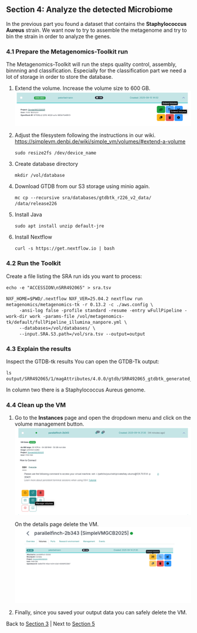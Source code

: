 ## Section 4: Analyze the detected Microbiome 

In the previous part you found a dataset that contains the **Staphylococcus Aureus** strain. 
We want now to try to assemble the metagenome and try to bin the strain in order to analyze the genes.

### 4.1 Prepare the Metagenomics-Toolkit run  

The Metagenomics-Toolkit will run the steps quality control, assembly, binnning and classification.
Especially for the classification part we need a lot of storage in order to store the database.

1. Extend the volume. Increase the volume size to 600 GB.
   ![](figures/extendVolume.png)

2. Adjust the filesystem following the instructions in our wiki.
   https://simplevm.denbi.de/wiki/simple_vm/volumes/#extend-a-volume

   ```
   sudo resize2fs /dev/device_name
   ```

3. Create database directory

   ```
   mkdir /vol/database
   ```

4. Download GTDB from our S3 storage using minio again. 

   ```
   mc cp --recursive sra/databases/gtdbtk_r226_v2_data/ /data/release226
   ```

5. Install Java 

   ```
   sudo apt install unzip default-jre 
   ```

6. Install Nextflow

   ```
   curl -s https://get.nextflow.io | bash
   ```

### 4.2 Run the Toolkit

   Create a file listing the SRA run ids you want to process: 
   ```
   echo -e "ACCESSION\nSRR492065" > sra.tsv 
   ```

   ```
   NXF_HOME=$PWD/.nextflow NXF_VER=25.04.2 nextflow run metagenomics/metagenomics-tk -r 0.13.2 -c ./aws.config \
        -ansi-log false -profile standard -resume -entry wFullPipeline -work-dir work -params-file /vol/metagenomics-tk/default/fullPipeline_illumina_nanpore.yml \
        --databases=/vol/databases/ \
        --input.SRA.S3.path=/vol/sra.tsv --output=output
   ``` 

### 4.3 Explain the results

   Inspect the GTDB-tk results
   You can open the GTDB-Tk output:
   ```
   ls output/SRR492065/1/magAttributes/4.0.0/gtdb/SRR492065_gtdbtk_generated_combined.tsv   
   ```

   In column two there is a Staphylococcus Aureus genome.

### 4.4 Clean up the VM

1. Go to the **Instances** page and open the dropdown menu and click on the volume management button.
    ![](figures/manageVolumeButton.png)

    On the details page delete the VM.
    ![](figures/detachVolumeButton.png)

2. Finally, since you saved your output data you can safely delete the VM.

Back to [Section 3](part3.md) | Next to [Section 5](part5.md)
